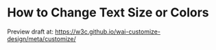 # How to Change Text Size or Colors

Preview draft at: https://w3c.github.io/wai-customize-design/meta/customize/
